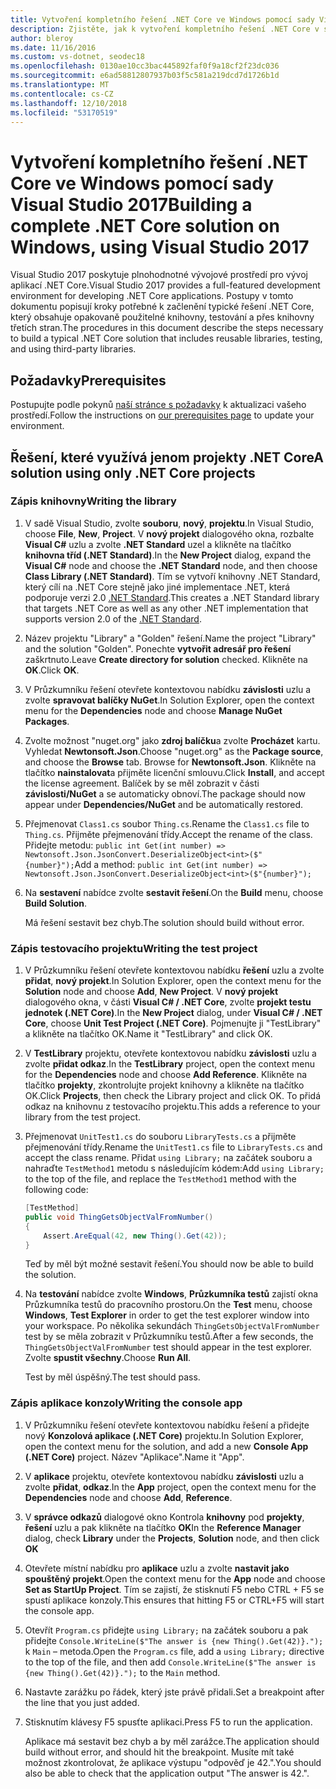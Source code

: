 ```yaml
---
title: Vytvoření kompletního řešení .NET Core ve Windows pomocí sady Visual Studio 2017
description: Zjistěte, jak k vytvoření kompletního řešení .NET Core v sadě Visual Studio 2017 na Windows.
author: bleroy
ms.date: 11/16/2016
ms.custom: vs-dotnet, seodec18
ms.openlocfilehash: 0130ae10cc3bac445892faf0f9a18cf2f23dc036
ms.sourcegitcommit: e6ad58812807937b03f5c581a219dcd7d1726b1d
ms.translationtype: MT
ms.contentlocale: cs-CZ
ms.lasthandoff: 12/10/2018
ms.locfileid: "53170519"
---
```

# <a name="building-a-complete-net-core-solution-on-windows-using-visual-studio-2017"></a><span data-ttu-id="fb81b-103">Vytvoření kompletního řešení .NET Core ve Windows pomocí sady Visual Studio 2017</span><span class="sxs-lookup"><span data-stu-id="fb81b-103">Building a complete .NET Core solution on Windows, using Visual Studio 2017</span></span>

<span data-ttu-id="fb81b-104">Visual Studio 2017 poskytuje plnohodnotné vývojové prostředí pro vývoj aplikací .NET Core.</span><span class="sxs-lookup"><span data-stu-id="fb81b-104">Visual Studio 2017 provides a full-featured development environment for developing .NET Core applications.</span></span> <span data-ttu-id="fb81b-105">Postupy v tomto dokumentu popisují kroky potřebné k začlenění typické řešení .NET Core, který obsahuje opakovaně použitelné knihovny, testování a přes knihovny třetích stran.</span><span class="sxs-lookup"><span data-stu-id="fb81b-105">The procedures in this document describe the steps necessary to build a typical .NET Core solution that includes reusable libraries, testing, and using third-party libraries.</span></span> 

## <a name="prerequisites"></a><span data-ttu-id="fb81b-106">Požadavky</span><span class="sxs-lookup"><span data-stu-id="fb81b-106">Prerequisites</span></span>

<span data-ttu-id="fb81b-107">Postupujte podle pokynů [naší stránce s požadavky](../windows-prerequisites.md) k aktualizaci vašeho prostředí.</span><span class="sxs-lookup"><span data-stu-id="fb81b-107">Follow the instructions on [our prerequisites page](../windows-prerequisites.md) to update your environment.</span></span>

## <a name="a-solution-using-only-net-core-projects"></a><span data-ttu-id="fb81b-108">Řešení, které využívá jenom projekty .NET Core</span><span class="sxs-lookup"><span data-stu-id="fb81b-108">A solution using only .NET Core projects</span></span>

### <a name="writing-the-library"></a><span data-ttu-id="fb81b-109">Zápis knihovny</span><span class="sxs-lookup"><span data-stu-id="fb81b-109">Writing the library</span></span>

1. <span data-ttu-id="fb81b-110">V sadě Visual Studio, zvolte **souboru**, **nový**, **projektu**.</span><span class="sxs-lookup"><span data-stu-id="fb81b-110">In Visual Studio, choose **File**, **New**, **Project**.</span></span> <span data-ttu-id="fb81b-111">V **nový projekt** dialogového okna, rozbalte **Visual C#** uzlu a zvolte **.NET Standard** uzel a klikněte na tlačítko **knihovna tříd (.NET Standard)**.</span><span class="sxs-lookup"><span data-stu-id="fb81b-111">In the **New Project** dialog, expand the **Visual C#** node and choose the **.NET Standard** node, and then choose **Class Library (.NET Standard)**.</span></span> <span data-ttu-id="fb81b-112">Tím se vytvoří knihovny .NET Standard, který cílí na .NET Core stejně jako jiné implementace .NET, která podporuje verzi 2.0 [.NET Standard](../../standard/net-standard.md).</span><span class="sxs-lookup"><span data-stu-id="fb81b-112">This creates a .NET Standard library that targets .NET Core as well as any other .NET implementation that supports version 2.0 of the [.NET Standard](../../standard/net-standard.md).</span></span>

2. <span data-ttu-id="fb81b-113">Název projektu "Library" a "Golden" řešení.</span><span class="sxs-lookup"><span data-stu-id="fb81b-113">Name the project "Library" and the solution "Golden".</span></span> <span data-ttu-id="fb81b-114">Ponechte **vytvořit adresář pro řešení** zaškrtnuto.</span><span class="sxs-lookup"><span data-stu-id="fb81b-114">Leave **Create directory for solution** checked.</span></span> <span data-ttu-id="fb81b-115">Klikněte na **OK**.</span><span class="sxs-lookup"><span data-stu-id="fb81b-115">Click **OK**.</span></span>

3. <span data-ttu-id="fb81b-116">V Průzkumníku řešení otevřete kontextovou nabídku **závislosti** uzlu a zvolte **spravovat balíčky NuGet**.</span><span class="sxs-lookup"><span data-stu-id="fb81b-116">In Solution Explorer, open the context menu for the **Dependencies** node and choose **Manage NuGet Packages**.</span></span>

4. <span data-ttu-id="fb81b-117">Zvolte možnost "nuget.org" jako **zdroj balíčku**a zvolte **Procházet** kartu. Vyhledat **Newtonsoft.Json**.</span><span class="sxs-lookup"><span data-stu-id="fb81b-117">Choose "nuget.org" as the **Package source**, and choose the **Browse** tab. Browse for **Newtonsoft.Json**.</span></span> <span data-ttu-id="fb81b-118">Klikněte na tlačítko **nainstalovat**a přijměte licenční smlouvu.</span><span class="sxs-lookup"><span data-stu-id="fb81b-118">Click **Install**, and accept the license agreement.</span></span> <span data-ttu-id="fb81b-119">Balíček by se měl zobrazit v části **závislosti/NuGet** a se automaticky obnoví.</span><span class="sxs-lookup"><span data-stu-id="fb81b-119">The package should now appear under **Dependencies/NuGet** and be automatically restored.</span></span>

5. <span data-ttu-id="fb81b-120">Přejmenovat `Class1.cs` soubor `Thing.cs`.</span><span class="sxs-lookup"><span data-stu-id="fb81b-120">Rename the `Class1.cs` file to `Thing.cs`.</span></span> <span data-ttu-id="fb81b-121">Přijměte přejmenování třídy.</span><span class="sxs-lookup"><span data-stu-id="fb81b-121">Accept the rename of the class.</span></span> <span data-ttu-id="fb81b-122">Přidejte metodu: `public int Get(int number) => Newtonsoft.Json.JsonConvert.DeserializeObject<int>($"{number}");`</span><span class="sxs-lookup"><span data-stu-id="fb81b-122">Add a method: `public int Get(int number) => Newtonsoft.Json.JsonConvert.DeserializeObject<int>($"{number}");`</span></span>

7. <span data-ttu-id="fb81b-123">Na **sestavení** nabídce zvolte **sestavit řešení**.</span><span class="sxs-lookup"><span data-stu-id="fb81b-123">On the **Build** menu, choose **Build Solution**.</span></span>

   <span data-ttu-id="fb81b-124">Má řešení sestavit bez chyb.</span><span class="sxs-lookup"><span data-stu-id="fb81b-124">The solution should build without error.</span></span>

### <a name="writing-the-test-project"></a><span data-ttu-id="fb81b-125">Zápis testovacího projektu</span><span class="sxs-lookup"><span data-stu-id="fb81b-125">Writing the test project</span></span>

1. <span data-ttu-id="fb81b-126">V Průzkumníku řešení otevřete kontextovou nabídku **řešení** uzlu a zvolte **přidat**, **nový projekt**.</span><span class="sxs-lookup"><span data-stu-id="fb81b-126">In Solution Explorer, open the context menu for the **Solution** node and choose **Add**, **New Project**.</span></span> <span data-ttu-id="fb81b-127">V **nový projekt** dialogového okna, v části **Visual C# / .NET Core**, zvolte **projekt testu jednotek (.NET Core)**.</span><span class="sxs-lookup"><span data-stu-id="fb81b-127">In the **New Project** dialog, under **Visual C# / .NET Core**, choose **Unit Test Project (.NET Core)**.</span></span> <span data-ttu-id="fb81b-128">Pojmenujte ji "TestLibrary" a klikněte na tlačítko OK.</span><span class="sxs-lookup"><span data-stu-id="fb81b-128">Name it "TestLibrary" and click OK.</span></span> 

2. <span data-ttu-id="fb81b-129">V **TestLibrary** projektu, otevřete kontextovou nabídku **závislosti** uzlu a zvolte **přidat odkaz**.</span><span class="sxs-lookup"><span data-stu-id="fb81b-129">In the **TestLibrary** project, open the context menu for the **Dependencies** node and choose **Add Reference**.</span></span> <span data-ttu-id="fb81b-130">Klikněte na tlačítko **projekty**, zkontrolujte projekt knihovny a klikněte na tlačítko OK.</span><span class="sxs-lookup"><span data-stu-id="fb81b-130">Click **Projects**, then check the Library project and click OK.</span></span> <span data-ttu-id="fb81b-131">To přidá odkaz na knihovnu z testovacího projektu.</span><span class="sxs-lookup"><span data-stu-id="fb81b-131">This adds a reference to your library from the test project.</span></span>

3. <span data-ttu-id="fb81b-132">Přejmenovat `UnitTest1.cs` do souboru `LibraryTests.cs` a přijměte přejmenování třídy.</span><span class="sxs-lookup"><span data-stu-id="fb81b-132">Rename the `UnitTest1.cs` file to `LibraryTests.cs` and accept the class rename.</span></span> <span data-ttu-id="fb81b-133">Přidat `using Library;` na začátek souboru a nahraďte `TestMethod1` metodu s následujícím kódem:</span><span class="sxs-lookup"><span data-stu-id="fb81b-133">Add `using Library;` to the top of the file, and replace the `TestMethod1` method with the following code:</span></span>
    ```csharp
    [TestMethod]
    public void ThingGetsObjectValFromNumber()
    {
        Assert.AreEqual(42, new Thing().Get(42));
    }
    ```

   <span data-ttu-id="fb81b-134">Teď by měl být možné sestavit řešení.</span><span class="sxs-lookup"><span data-stu-id="fb81b-134">You should now be able to build the solution.</span></span> 
   
4. <span data-ttu-id="fb81b-135">Na **testování** nabídce zvolte **Windows**, **Průzkumníka testů** zajistí okna Průzkumníka testů do pracovního prostoru.</span><span class="sxs-lookup"><span data-stu-id="fb81b-135">On the **Test** menu, choose **Windows**, **Test Explorer** in order to get the test explorer window into your workspace.</span></span> <span data-ttu-id="fb81b-136">Po několika sekundách `ThingGetsObjectValFromNumber` test by se měla zobrazit v Průzkumníku testů.</span><span class="sxs-lookup"><span data-stu-id="fb81b-136">After a few seconds, the `ThingGetsObjectValFromNumber` test should appear in the test explorer.</span></span> <span data-ttu-id="fb81b-137">Zvolte **spustit všechny**.</span><span class="sxs-lookup"><span data-stu-id="fb81b-137">Choose **Run All**.</span></span>
   
   <span data-ttu-id="fb81b-138">Test by měl úspěšný.</span><span class="sxs-lookup"><span data-stu-id="fb81b-138">The test should pass.</span></span>

### <a name="writing-the-console-app"></a><span data-ttu-id="fb81b-139">Zápis aplikace konzoly</span><span class="sxs-lookup"><span data-stu-id="fb81b-139">Writing the console app</span></span>

1. <span data-ttu-id="fb81b-140">V Průzkumníku řešení otevřete kontextovou nabídku řešení a přidejte nový **Konzolová aplikace (.NET Core)** projektu.</span><span class="sxs-lookup"><span data-stu-id="fb81b-140">In Solution Explorer, open the context menu for the solution, and add a new **Console App (.NET Core)** project.</span></span> <span data-ttu-id="fb81b-141">Název "Aplikace".</span><span class="sxs-lookup"><span data-stu-id="fb81b-141">Name it "App".</span></span>

2. <span data-ttu-id="fb81b-142">V **aplikace** projektu, otevřete kontextovou nabídku **závislosti** uzlu a zvolte **přidat**, **odkaz**.</span><span class="sxs-lookup"><span data-stu-id="fb81b-142">In the **App** project, open the context menu for the **Dependencies** node and choose **Add**,  **Reference**.</span></span> 

3. <span data-ttu-id="fb81b-143">V **správce odkazů** dialogové okno Kontrola **knihovny** pod **projekty**, **řešení** uzlu a pak klikněte na tlačítko **OK**</span><span class="sxs-lookup"><span data-stu-id="fb81b-143">In the **Reference Manager** dialog, check **Library** under the **Projects**, **Solution** node, and then click **OK**</span></span>

6. <span data-ttu-id="fb81b-144">Otevřete místní nabídku pro **aplikace** uzlu a zvolte **nastavit jako spouštěný projekt**.</span><span class="sxs-lookup"><span data-stu-id="fb81b-144">Open the context menu for the **App** node and choose **Set as StartUp Project**.</span></span> <span data-ttu-id="fb81b-145">Tím se zajistí, že stisknutí F5 nebo CTRL + F5 se spustí aplikace konzoly.</span><span class="sxs-lookup"><span data-stu-id="fb81b-145">This ensures that hitting F5 or CTRL+F5 will start the console app.</span></span>

7. <span data-ttu-id="fb81b-146">Otevřít `Program.cs` přidejte `using Library;` na začátek souboru a pak přidejte `Console.WriteLine($"The answer is {new Thing().Get(42)}.");` k `Main` – metoda.</span><span class="sxs-lookup"><span data-stu-id="fb81b-146">Open the `Program.cs` file, add a `using Library;` directive to the top of the file, and then add `Console.WriteLine($"The answer is {new Thing().Get(42)}.");` to the `Main` method.</span></span>

8. <span data-ttu-id="fb81b-147">Nastavte zarážku po řádek, který jste právě přidali.</span><span class="sxs-lookup"><span data-stu-id="fb81b-147">Set a breakpoint after the line that you just added.</span></span>

9. <span data-ttu-id="fb81b-148">Stisknutím klávesy F5 spusťte aplikaci.</span><span class="sxs-lookup"><span data-stu-id="fb81b-148">Press F5 to run the application.</span></span>

   <span data-ttu-id="fb81b-149">Aplikace má sestavit bez chyb a by měl zarážce.</span><span class="sxs-lookup"><span data-stu-id="fb81b-149">The application should build without error, and should hit the breakpoint.</span></span> <span data-ttu-id="fb81b-150">Musíte mít také možnost zkontrolovat, že aplikace výstupu "odpověď je 42.".</span><span class="sxs-lookup"><span data-stu-id="fb81b-150">You should also be able to check that the application output "The answer is 42.".</span></span>
